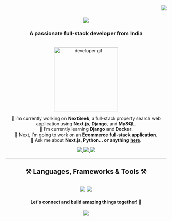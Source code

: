 <img align="right" src="https://komarev.com/ghpvc/?username=sandyddeveloper" />

<h1 align="center">
    <img src="https://readme-typing-svg.herokuapp.com/?font=Righteous&size=35&center=true&vCenter=true&width=500&height=70&duration=4000&lines=Hi+There!+👋;+I'm+Santhosh+Raj!;" />
</h1>

<h3 align="center">A passionate full-stack developer from India</h3>

<br/>

<div align="center">

  <img src="https://media.giphy.com/media/hvZ0O7gHrr9WmF8PR1/giphy.gif" width="200" alt="developer gif"/>

  🔭 I’m currently working on **NextSeek**, a full-stack property search web application using **Next.js**, **Django**, and **MySQL**.  
  🌱 I’m currently learning **Django** and **Docker**.  
  🔮 Next, I’m going to work on an **Ecommerce full-stack application**.  
  💬 Ask me about **Next.js, Python... or anything [here](https://github.com/sandyddeveloper/sandyddeveloper/issues)**.

</div>

<div align="center"> 
  <a href="mailto:sandyddeveloper@gmail.com">
    <img src="https://img.shields.io/badge/Gmail-333333?style=for-the-badge&logo=gmail&logoColor=red" />
  </a>
  <a href="https://www.linkedin.com/in/santhosh-raj-k-622179316?utm_source=share&utm_campaign=share_via&utm_content=profile&utm_medium=android_app" target="_blank">
    <img src="https://img.shields.io/badge/LinkedIn-0077B5?style=for-the-badge&logo=linkedin&logoColor=white" target="_blank" />
  </a>
  <a href="https://santhoshdev-seven.vercel.app/" target="_blank">
     <img src="https://img.shields.io/badge/Portfolio-FF5722?style=for-the-badge&logo=todoist&logoColor=white" target="_blank" />
  </a>
</div>

<hr/>

<h2 align="center">⚒️ Languages, Frameworks & Tools ⚒️</h2>
<br/>
<div align="center">
    <img src="https://skillicons.dev/icons?i=react,html,css,vscode,github,figma,git" />
    <img src="https://skillicons.dev/icons?i=python,javascript,nextjs,mysql,django" /><br>
</div>

<!-- Animated footer -->
<div align="center">
  <h4 align="center">Let's connect and build amazing things together! 🌟</h4>
  <img src="https://readme-typing-svg.herokuapp.com/?font=Righteous&size=30&center=true&vCenter=true&width=500&height=50&duration=4000&lines=Thank+you+for+visiting!;Feel+free+to+reach+out!" />
</div>
